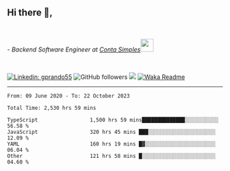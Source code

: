 <h2>Hi there  👋,</h2> </br>

<p><em>- Backend Software Engineer at <a href="https://contasimples.com">Conta Simples</a><img src="https://media.giphy.com/media/WUlplcMpOCEmTGBtBW/giphy.gif" width="30"> 
</em></p></br>


[![Linkedin: gprando55](https://img.shields.io/badge/-gprando55-blue?style=flat-square&logo=Linkedin&logoColor=white&link=https://www.linkedin.com/in/prandogabriel/)](https://www.linkedin.com/in/prandogabriel)
![GitHub followers](https://img.shields.io/github/followers/prandogabriel?label=Follow&style=social)
![](https://visitor-badge.glitch.me/badge?page_id=prandogabriel.prandogabriel)
[![Waka Readme](https://github.com/prandogabriel/prandogabriel/actions/workflows/update-stats.yml.yml/badge.svg)](https://github.com/prandogabriel/prandogabriel/actions/workflows/update-stats.yml.yml)

---

<!--START_SECTION:waka-->

```golang
From: 09 June 2020 - To: 22 October 2023

Total Time: 2,530 hrs 59 mins

TypeScript                 1,500 hrs 59 mins██████████████░░░░░░░░░░░   56.58 %
JavaScript                 320 hrs 45 mins ███░░░░░░░░░░░░░░░░░░░░░░   12.09 %
YAML                       160 hrs 19 mins █▓░░░░░░░░░░░░░░░░░░░░░░░   06.04 %
Other                      121 hrs 58 mins █░░░░░░░░░░░░░░░░░░░░░░░░   04.60 %
```

<!--END_SECTION:waka-->
